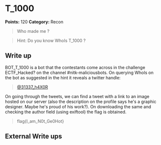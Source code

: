 # T_1000
**Points:** 120
**Category:** Recon
> Who made me ?

> Hint: Do you know WhoIs T_1000 ?

## Write up
BOT_T_1000 is a bot that the contestants come across in the challenge ECTF_Hacked? on the channel #nitk-maliciousbots.
On querying WhoIs on the bot as suggested in the hint it reveals a twitter handle:
> [@31337_h4X0R](https://twitter.com/31337_h4X0R)

On going through the tweets, we can find a tweet with a link to an image hosted on our server (also the description on the profile says he's a graphic designer. Maybe he's proud of his work?). On downloading the same and checking the author field (using exiftool) the flag is obtained.

> flag{I_am_N0t_Ge0Hot}

## External Write ups
